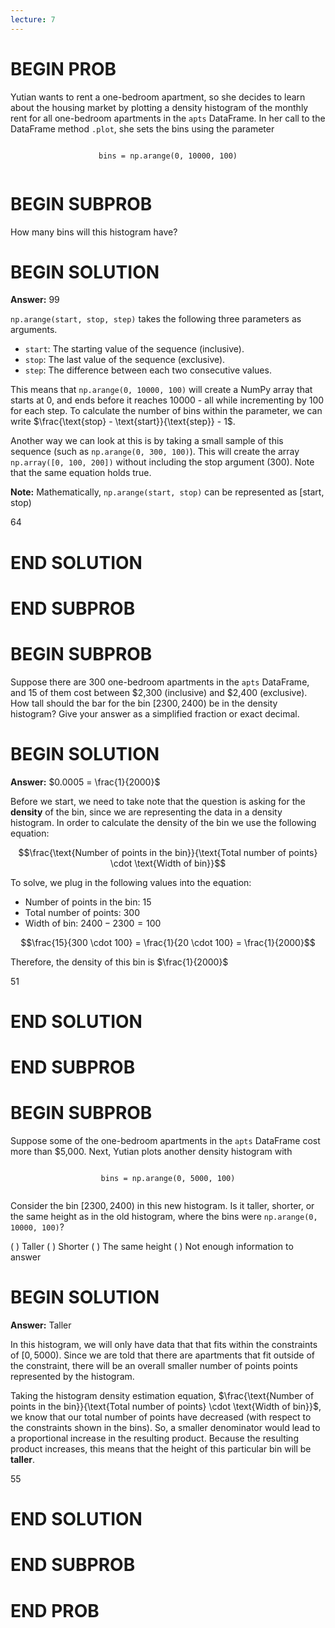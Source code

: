 ```yaml
---
lecture: 7
---
```


# BEGIN PROB

Yutian wants to rent a one-bedroom apartment, so she decides to learn about the housing market by plotting a density histogram of the monthly rent for all one-bedroom apartments in the `apts` DataFrame. In her call to the DataFrame method `.plot`, she sets the bins using the parameter

<div style="text-align: center;">
  <pre><code class="python">
bins = np.arange(0, 10000, 100)
  </code></pre>
</div>

# BEGIN SUBPROB

How many bins will this histogram have?

# BEGIN SOLUTION
**Answer:** $99$

`np.arange(start, stop, step)` takes the following three parameters as arguments.

- `start`: The starting value of the sequence (inclusive).
- `stop`: The last value of the sequence (exclusive).
- `step`: The difference between each two consecutive values.

This means that `np.arange(0, 10000, 100)` will create a NumPy array that starts at 0, and ends before it reaches 10000 - all while incrementing by 100 for each step. To calculate the number of bins within the parameter, we can write $\frac{\text{stop} - \text{start}}{\text{step}} - 1$.

Another way we can look at this is by taking a small sample of this sequence (such as `np.arange(0, 300, 100)`). This will create the array `np.array([0, 100, 200])` without including the stop argument (300). Note that the same equation holds true. 

**Note:** Mathematically, `np.arange(start, stop)` can be represented as $[\text{start}, \text{stop})$

<average>64</average>

# END SOLUTION

# END SUBPROB

# BEGIN SUBPROB

Suppose there are 300 one-bedroom apartments in the `apts` DataFrame, and 15 of them cost between $2,300 (inclusive) and $2,400 (exclusive). How tall should the bar for the bin $[2300, 2400)$ be in the density histogram? Give your answer as a simplified fraction or exact decimal.

# BEGIN SOLUTION

**Answer:** $0.0005 = \frac{1}{2000}$

Before we start, we need to take note that the question is asking for the **density** of the bin, since we are representing the data in a density histogram. In order to calculate the density of the bin we use the following equation:

$$\frac{\text{Number of points in the bin}}{\text{Total number of points} \cdot \text{Width of bin}}$$

To solve, we plug in the following values into the equation:

- Number of points in the bin: $15$
- Total number of points: $300$
- Width of bin: $2400 - 2300 = 100$

$$\frac{15}{300 \cdot 100} = \frac{1}{20 \cdot 100} = \frac{1}{2000}$$

Therefore, the density of this bin is $\frac{1}{2000}$

<average>51</average>

# END SOLUTION

# END SUBPROB

# BEGIN SUBPROB

Suppose some of the one-bedroom apartments in the `apts` DataFrame cost more than $5,000. Next, Yutian plots another density histogram with 

<div style="text-align: center;">
  <pre><code class="python">
bins = np.arange(0, 5000, 100)
  </code></pre>
</div>

Consider the bin $[2300, 2400)$ in this new histogram. Is it taller, shorter, or the same height as in the old histogram, where the bins were `np.arange(0, 10000, 100)`?

( ) Taller
( ) Shorter
( ) The same height
( ) Not enough information to answer

# BEGIN SOLUTION

**Answer:** Taller

In this histogram, we will only have data that that fits within the constraints of $[0, 5000)$. Since we are told that there are apartments that fit outside of the constraint, there will be an overall smaller number of points points represented by the histogram.

Taking the histogram density estimation equation, 
$\frac{\text{Number of points in the bin}}{\text{Total number of points} \cdot \text{Width of bin}}$, we know that our total number of points have decreased (with respect to the constraints shown in the bins). So, a smaller denominator would lead to a proportional increase in the resulting product. Because the resulting product increases, this means that the height of this particular bin will be **taller**.

<average>55</average>

# END SOLUTION

# END SUBPROB

# END PROB